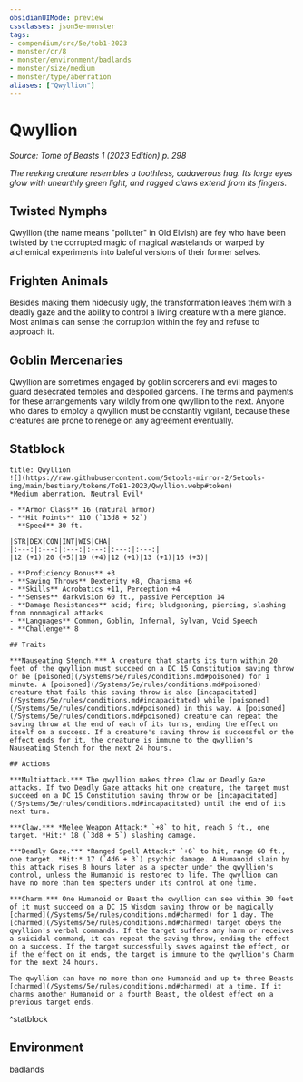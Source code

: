```yaml
---
obsidianUIMode: preview
cssclasses: json5e-monster
tags:
- compendium/src/5e/tob1-2023
- monster/cr/8
- monster/environment/badlands
- monster/size/medium
- monster/type/aberration
aliases: ["Qwyllion"]
---
```

# Qwyllion
*Source: Tome of Beasts 1 (2023 Edition) p. 298*  

*The reeking creature resembles a toothless, cadaverous hag. Its large eyes glow with unearthly green light, and ragged claws extend from its fingers.*

## Twisted Nymphs

Qwyllion (the name means "polluter" in Old Elvish) are fey who have been twisted by the corrupted magic of magical wastelands or warped by alchemical experiments into baleful versions of their former selves.

## Frighten Animals

Besides making them hideously ugly, the transformation leaves them with a deadly gaze and the ability to control a living creature with a mere glance. Most animals can sense the corruption within the fey and refuse to approach it.

## Goblin Mercenaries

Qwyllion are sometimes engaged by goblin sorcerers and evil mages to guard desecrated temples and despoiled gardens. The terms and payments for these arrangements vary wildly from one qwyllion to the next. Anyone who dares to employ a qwyllion must be constantly vigilant, because these creatures are prone to renege on any agreement eventually.

## Statblock

```ad-statblock
title: Qwyllion
![](https://raw.githubusercontent.com/5etools-mirror-2/5etools-img/main/bestiary/tokens/ToB1-2023/Qwyllion.webp#token)
*Medium aberration, Neutral Evil*

- **Armor Class** 16 (natural armor)
- **Hit Points** 110 (`13d8 + 52`)
- **Speed** 30 ft.

|STR|DEX|CON|INT|WIS|CHA|
|:---:|:---:|:---:|:---:|:---:|:---:|
|12 (+1)|20 (+5)|19 (+4)|12 (+1)|13 (+1)|16 (+3)|

- **Proficiency Bonus** +3
- **Saving Throws** Dexterity +8, Charisma +6
- **Skills** Acrobatics +11, Perception +4
- **Senses** darkvision 60 ft., passive Perception 14
- **Damage Resistances** acid; fire; bludgeoning, piercing, slashing from nonmagical attacks
- **Languages** Common, Goblin, Infernal, Sylvan, Void Speech
- **Challenge** 8

## Traits

***Nauseating Stench.*** A creature that starts its turn within 20 feet of the qwyllion must succeed on a DC 15 Constitution saving throw or be [poisoned](/Systems/5e/rules/conditions.md#poisoned) for 1 minute. A [poisoned](/Systems/5e/rules/conditions.md#poisoned) creature that fails this saving throw is also [incapacitated](/Systems/5e/rules/conditions.md#incapacitated) while [poisoned](/Systems/5e/rules/conditions.md#poisoned) in this way. A [poisoned](/Systems/5e/rules/conditions.md#poisoned) creature can repeat the saving throw at the end of each of its turns, ending the effect on itself on a success. If a creature's saving throw is successful or the effect ends for it, the creature is immune to the qwyllion's Nauseating Stench for the next 24 hours.

## Actions

***Multiattack.*** The qwyllion makes three Claw or Deadly Gaze attacks. If two Deadly Gaze attacks hit one creature, the target must succeed on a DC 15 Constitution saving throw or be [incapacitated](/Systems/5e/rules/conditions.md#incapacitated) until the end of its next turn.

***Claw.*** *Melee Weapon Attack:* `+8` to hit, reach 5 ft., one target. *Hit:* 18 (`3d8 + 5`) slashing damage.

***Deadly Gaze.*** *Ranged Spell Attack:* `+6` to hit, range 60 ft., one target. *Hit:* 17 (`4d6 + 3`) psychic damage. A Humanoid slain by this attack rises 8 hours later as a specter under the qwyllion's control, unless the Humanoid is restored to life. The qwyllion can have no more than ten specters under its control at one time.

***Charm.*** One Humanoid or Beast the qwyllion can see within 30 feet of it must succeed on a DC 15 Wisdom saving throw or be magically [charmed](/Systems/5e/rules/conditions.md#charmed) for 1 day. The [charmed](/Systems/5e/rules/conditions.md#charmed) target obeys the qwyllion's verbal commands. If the target suffers any harm or receives a suicidal command, it can repeat the saving throw, ending the effect on a success. If the target successfully saves against the effect, or if the effect on it ends, the target is immune to the qwyllion's Charm for the next 24 hours.

The qwyllion can have no more than one Humanoid and up to three Beasts [charmed](/Systems/5e/rules/conditions.md#charmed) at a time. If it charms another Humanoid or a fourth Beast, the oldest effect on a previous target ends.
```
^statblock

## Environment

badlands